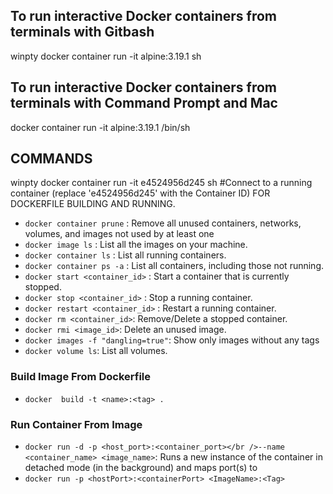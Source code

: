 ## To run interactive Docker containers from terminals with Gitbash

winpty docker container run -it alpine:3.19.1 sh

## To run interactive Docker containers from terminals with Command Prompt and Mac

docker container run -it alpine:3.19.1 /bin/sh

## COMMANDS
winpty docker container run -it e4524956d245 sh  #Connect to a running container (replace 'e4524956d245' with the Container ID) FOR DOCKERFILE BUILDING AND RUNNING.

- `docker container prune` : Remove all unused containers, networks, volumes, and images not used by at least one
- `docker image ls` : List all the images on your machine.
- `docker container ls` : List all running containers.
- `docker container ps -a` : List all containers, including those not running.
- `docker start <container_id>` : Start a container that is currently stopped.
- `docker stop <container_id>` : Stop a running container.
- `docker restart <container_id>` : Restart a running container.
- `docker rm <container_id>`: Remove/Delete a stopped container.
- `docker rmi <image_id>`: Delete an unused image.
- `docker images -f "dangling=true"`: Show only images without any tags
- `docker volume ls`: List all volumes.
### Build Image From Dockerfile
- `docker  build -t <name>:<tag> .`
### Run Container From Image
- `docker run -d -p <host_port>:<container_port></br />--name <container_name> <image_name>`: Runs a new instance of the container in detached mode (in the background) and maps port(s) to
- `docker run -p <hostPort>:<containerPort> <ImageName>:<Tag>`



